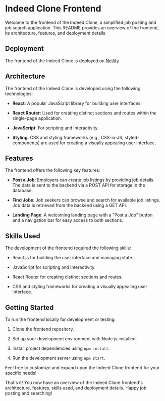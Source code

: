 # Indeed Clone Frontend

Welcome to the frontend of the Indeed Clone, a simplified job posting and job search application. This README provides an overview of the frontend, its architecture, features, and deployment details.

## Deployment

The frontend of the Indeed Clone is deployed on [Netlify]([https://your-frontend-link](https://newindeed.netlify.app/))

## Architecture

The frontend of the Indeed Clone is developed using the following technologies:

- **React**: A popular JavaScript library for building user interfaces.

- **React Router**: Used for creating distinct sections and routes within the single-page application.

- **JavaScript**: For scripting and interactivity.

- **Styling**: CSS and styling frameworks (e.g., CSS-in-JS, styled-components) are used for creating a visually appealing user interface.

## Features

The frontend offers the following key features:

- **Post a Job**: Employers can create job listings by providing job details. The data is sent to the backend via a POST API for storage in the database.

- **Find Jobs**: Job seekers can browse and search for available job listings. Job data is retrieved from the backend using a GET API.

- **Landing Page**: A welcoming landing page with a "Post a Job" button and a navigation bar for easy access to both sections.

## Skills Used

The development of the frontend required the following skills:

- React.js for building the user interface and managing state.

- JavaScript for scripting and interactivity.

- React Router for creating distinct sections and routes.

- CSS and styling frameworks for creating a visually appealing user interface.

## Getting Started

To run the frontend locally for development or testing:

1. Clone the frontend repository.

2. Set up your development environment with Node.js installed.

3. Install project dependencies using `npm install`.

4. Run the development server using `npm start`.

Feel free to customize and expand upon the Indeed Clone frontend for your specific needs!

That's it! You now have an overview of the Indeed Clone frontend's architecture, features, skills used, and deployment details. Happy job posting and searching!

